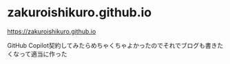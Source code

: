 # zakuroishikuro.github.io

https://zakuroishikuro.github.io

GitHub Copilot契約してみたらめちゃくちゃよかったのでそれでブログも書きたくなって適当に作った